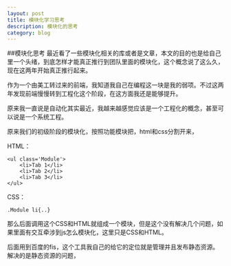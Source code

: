 ```yaml
---
layout: post
title: 模块化学习思考
description: 模块化的思考
category: blog
---
```


##模块化思考
最近看了一些模块化相关的库或者是文章，本文的目的也是给自己里一个头绪，到底怎样才能真正推行到团队里面的模块化，这个概念说了这么久，现在这两年开始真正推行起来。

作为一个由美工转过来的前端，我知道我自己在编程这一块是我的弱项。不过这两年发现前端慢慢转到工程化这个阶段，在这方面我还是能够提升。

原来我一直说是自动化其实最近，我越来越感觉应该是一个工程化的概念，甚至可以说是一个系统工程。

原来我们的初级阶段的模块化，按照功能模块把，html和css分割开来，

HTML：
		
	<ul class='Module'>
		<li>Tab 1</li>
		<li>Tab 2</li>
		<li>Tab 3</li>
	</ul>

CSS：

	.Module li{..}	
	
那么后面调用这个CSS和HTML就组成一个模块，但是这个没有解决几个问题，如果里面有交互牵涉到js怎么模块化，这里只是CSS和HTML。

后面用到百度的fis，这个工具我自己的给它的定位就是管理并且发布静态资源。解决的是静态资源的问题， 